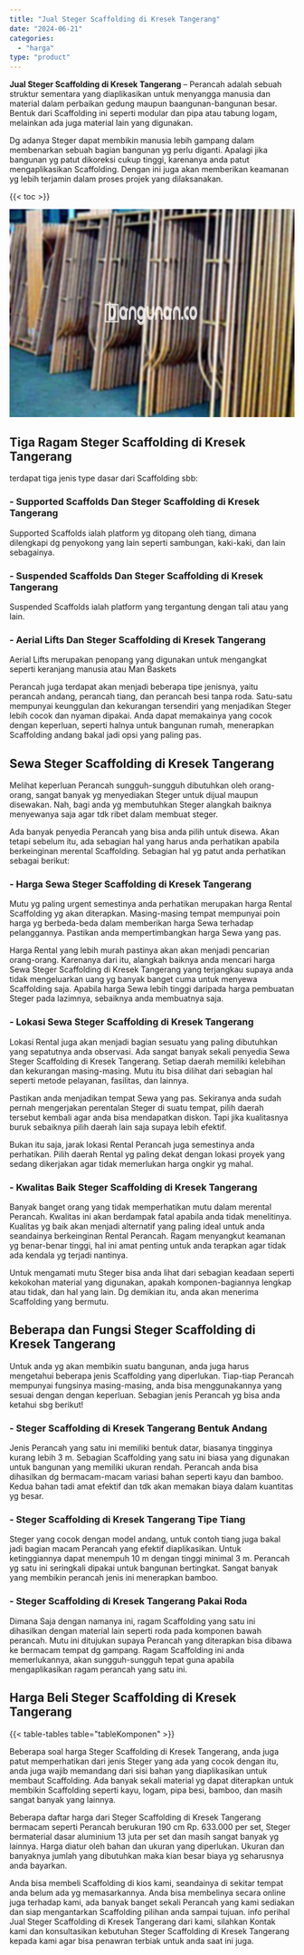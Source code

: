 ```yaml
---
title: "Jual Steger Scaffolding di Kresek Tangerang"
date: "2024-06-21"
categories: 
  - "harga"
type: "product"
---
```


**Jual Steger Scaffolding di Kresek Tangerang** – Perancah adalah sebuah struktur sementara yang diaplikasikan untuk menyangga manusia dan material dalam perbaikan gedung maupun baangunan-bangunan besar. Bentuk dari Scaffolding ini seperti modular dan pipa atau tabung logam, melainkan ada juga material lain yang digunakan.

Dg adanya Steger dapat membikin manusia lebih gampang dalam membenarkan sebuah bagian bangunan yg perlu diganti. Apalagi jika bangunan yg patut dikoreksi cukup tinggi, karenanya anda patut mengaplikasikan Scaffolding. Dengan ini juga akan memberikan keamanan yg lebih terjamin dalam proses projek yang dilaksanakan.

{{< toc >}}

![Jual Steger Scaffolding di Kresek Tangerang](/images/sewa-scaffolding-steger-14.png)

## Tiga Ragam Steger Scaffolding di Kresek Tangerang

terdapat tiga jenis type dasar dari Scaffolding sbb:

### \- Supported Scaffolds Dan Steger Scaffolding di Kresek Tangerang

Supported Scaffolds ialah platform yg ditopang oleh tiang, dimana dilengkapi dg penyokong yang lain seperti sambungan, kaki-kaki, dan lain sebagainya.

### \- Suspended Scaffolds Dan Steger Scaffolding di Kresek Tangerang

Suspended Scaffolds ialah platform yang tergantung dengan tali atau yang lain.

### \- Aerial Lifts Dan Steger Scaffolding di Kresek Tangerang

Aerial Lifts merupakan penopang yang digunakan untuk mengangkat seperti keranjang manusia atau Man Baskets

Perancah juga terdapat akan menjadi beberapa tipe jenisnya, yaitu perancah andang, perancah tiang, dan perancah besi tanpa roda. Satu-satu mempunyai keunggulan dan kekurangan tersendiri yang menjadikan Steger lebih cocok dan nyaman dipakai. Anda dapat memakainya yang cocok dengan keperluan, seperti halnya untuk bangunan rumah, menerapkan Scaffolding andang bakal jadi opsi yang paling pas.

## Sewa Steger Scaffolding di Kresek Tangerang

Melihat keperluan Perancah sungguh-sungguh dibutuhkan oleh orang-orang, sangat banyak yg menyediakan Steger untuk dijual maupun disewakan. Nah, bagi anda yg membutuhkan Steger alangkah baiknya menyewanya saja agar tdk ribet dalam membuat steger.

Ada banyak penyedia Perancah yang bisa anda pilih untuk disewa. Akan tetapi sebelum itu, ada sebagian hal yang harus anda perhatikan apabila berkeinginan merental Scaffolding. Sebagian hal yg patut anda perhatikan sebagai berikut:

### \- Harga Sewa Steger Scaffolding di Kresek Tangerang

Mutu yg paling urgent semestinya anda perhatikan merupakan harga Rental Scaffolding yg akan diterapkan. Masing-masing tempat mempunyai poin harga yg berbeda-beda dalam memberikan harga Sewa terhadap pelanggannya. Pastikan anda mempertimbangkan harga Sewa yang pas.

Harga Rental yang lebih murah pastinya akan akan menjadi pencarian orang-orang. Karenanya dari itu, alangkah baiknya anda mencari harga Sewa Steger Scaffolding di Kresek Tangerang yang terjangkau supaya anda tidak mengeluarkan uang yg banyak banget cuma untuk menyewa Scaffolding saja. Apabila harga Sewa lebih tinggi daripada harga pembuatan Steger pada lazimnya, sebaiknya anda membuatnya saja.

### \- Lokasi Sewa Steger Scaffolding di Kresek Tangerang

Lokasi Rental juga akan menjadi bagian sesuatu yang paling dibutuhkan yang sepatutnya anda observasi. Ada sangat banyak sekali penyedia Sewa Steger Scaffolding di Kresek Tangerang. Setiap daerah memiliki kelebihan dan kekurangan masing-masing. Mutu itu bisa dilihat dari sebagian hal seperti metode pelayanan, fasilitas, dan lainnya.

Pastikan anda menjadikan tempat Sewa yang pas. Sekiranya anda sudah pernah mengerjakan perentalan Steger di suatu tempat, pilih daerah tersebut kembali agar anda bisa mendapatkan diskon. Tapi jika kualitasnya buruk sebaiknya pilih daerah lain saja supaya lebih efektif.

Bukan itu saja, jarak lokasi Rental Perancah juga semestinya anda perhatikan. Pilih daerah Rental yg paling dekat dengan lokasi proyek yang sedang dikerjakan agar tidak memerlukan harga ongkir yg mahal.

### \- Kwalitas Baik Steger Scaffolding di Kresek Tangerang

Banyak banget orang yang tidak memperhatikan mutu dalam merental Perancah. Kwalitas ini akan berdampak fatal apabila anda tidak menelitinya. Kualitas yg baik akan menjadi alternatif yang paling ideal untuk anda seandainya berkeinginan Rental Perancah. Ragam menyangkut keamanan yg benar-benar tinggi, hal ini amat penting untuk anda terapkan agar tidak ada kendala yg terjadi nantinya.

Untuk mengamati mutu Steger bisa anda lihat dari sebagian keadaan seperti kekokohan material yang digunakan, apakah komponen-bagiannya lengkap atau tidak, dan hal yang lain. Dg demikian itu, anda akan menerima Scaffolding yang bermutu.

## Beberapa dan Fungsi Steger Scaffolding di Kresek Tangerang

Untuk anda yg akan membikin suatu bangunan, anda juga harus mengetahui beberapa jenis Scaffolding yang diperlukan. Tiap-tiap Perancah mempunyai fungsinya masing-masing, anda bisa menggunakannya yang sesuai dengan dengan keperluan. Sebagian jenis Perancah yg bisa anda ketahui sbg berikut!

### \- Steger Scaffolding di Kresek Tangerang Bentuk Andang

Jenis Perancah yang satu ini memiliki bentuk datar, biasanya tingginya kurang lebih 3 m. Sebagian Scaffolding yang satu ini biasa yang digunakan untuk bangunan yang memiliki ukuran rendah. Perancah anda bisa dihasilkan dg bermacam-macam variasi bahan seperti kayu dan bamboo. Kedua bahan tadi amat efektif dan tdk akan memakan biaya dalam kuantitas yg besar.

### \- Steger Scaffolding di Kresek Tangerang Tipe Tiang

Steger yang cocok dengan model andang, untuk contoh tiang juga bakal jadi bagian macam Perancah yang efektif diaplikasikan. Untuk ketinggiannya dapat menempuh 10 m dengan tinggi minimal 3 m. Perancah yg satu ini seringkali dipakai untuk bangunan bertingkat. Sangat banyak yang membikin perancah jenis ini menerapkan bamboo.

### \- Steger Scaffolding di Kresek Tangerang Pakai Roda

Dimana Saja dengan namanya ini, ragam Scaffolding yang satu ini dihasilkan dengan material lain seperti roda pada komponen bawah perancah. Mutu ini ditujukan supaya Perancah yang diterapkan bisa dibawa ke bermacam tempat dg gampang. Ragam Scaffolding ini anda memerlukannya, akan sungguh-sungguh tepat guna apabila mengaplikasikan ragam perancah yang satu ini.

## Harga Beli Steger Scaffolding di Kresek Tangerang

{{< table-tables table="tableKomponen" >}}

Beberapa soal harga Steger Scaffolding di Kresek Tangerang, anda juga patut memperhatikan dari jenis Steger yang ada yang cocok dengan itu, anda juga wajib memandang dari sisi bahan yang diaplikasikan untuk membaut Scaffolding. Ada banyak sekali material yg dapat diterapkan untuk membikin Scaffolding seperti kayu, logam, pipa besi, bamboo, dan masih sangat banyak yang lainnya.

Beberapa daftar harga dari Steger Scaffolding di Kresek Tangerang bermacam seperti Perancah berukuran 190 cm Rp. 633.000 per set, Steger bermaterial dasar aluminium 13 juta per set dan masih sangat banyak yg lainnya. Harga diatur oleh bahan dan ukuran yang diperlukan. Ukuran dan banyaknya jumlah yang dibutuhkan maka kian besar biaya yg seharusnya anda bayarkan.

Anda bisa membeli Scaffolding di kios kami, seandainya di sekitar tempat anda belum ada yg memasarkannya. Anda bisa membelinya secara online juga terhadap kami, ada banyak banget sekali Perancah yang kami sediakan dan siap mengantarkan Scaffolding pilihan anda sampai tujuan. info perihal Jual Steger Scaffolding di Kresek Tangerang dari kami, silahkan Kontak kami dan konsultasikan kebutuhan Steger Scaffolding di Kresek Tangerang kepada kami agar bisa penawran terbiak untuk anda saat ini juga.
